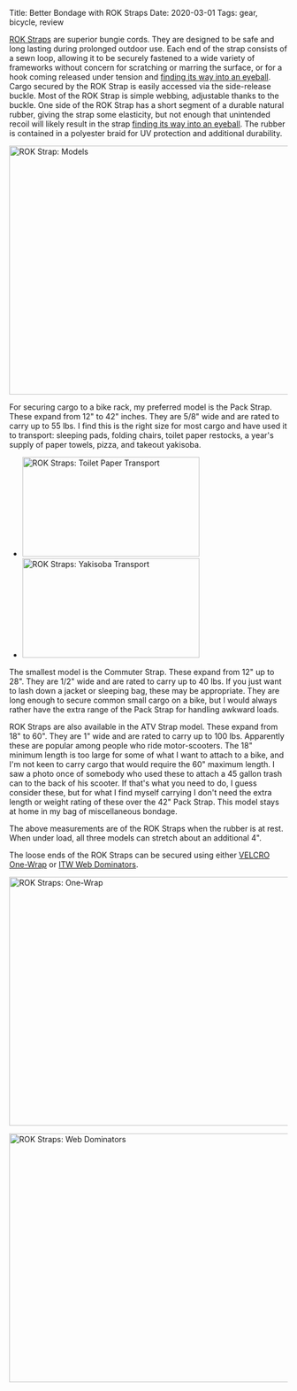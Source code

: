 Title: Better Bondage with ROK Straps
Date: 2020-03-01
Tags: gear, bicycle, review

[ROK Straps](https://rokstraps.com/) are superior bungie cords. They are designed to be safe and long lasting during prolonged outdoor use. Each end of the strap consists of a sewn loop, allowing it to be securely fastened to a wide variety of frameworks without concern for scratching or marring the surface, or for a hook coming released under tension and [finding its way into an eyeball](https://www.webmd.com/eye-health/news/20000502/bungee-cords-eye-injury). Cargo secured by the ROK Strap is easily accessed via the side-release buckle. Most of the ROK Strap is simple webbing, adjustable thanks to the buckle. One side of the ROK Strap has a short segment of a durable natural rubber, giving the strap some elasticity, but not enough that unintended recoil will likely result in the strap [finding its way into an eyeball](https://pubmed.ncbi.nlm.nih.gov/9467466-bungee-cord-associated-ocular-injuries/). The rubber is contained in a polyester braid for UV protection and additional durability.

<a href="https://www.flickr.com/photos/pigmonkey/49606428732/in/dateposted/" title="ROK Strap: Models"><img src="https://live.staticflickr.com/65535/49606428732_2fa34e4e44_c.jpg" width="800" height="450" alt="ROK Strap: Models"></a>

For securing cargo to a bike rack, my preferred model is the Pack Strap. These expand from 12" to 42" inches. They are 5/8" wide and are rated to carry up to 55 lbs. I find this is the right size for most cargo and have used it to transport: sleeping pads, folding chairs, toilet paper restocks, a year's supply of paper towels, pizza, and takeout yakisoba.

<ul class="thumbs">
    <li>
        <a href="https://www.flickr.com/photos/pigmonkey/49606178491/in/dateposted/" title="ROK Straps: Toilet Paper Transport"><img src="https://live.staticflickr.com/65535/49606178491_9efffd2122_n.jpg" width="320" height="180" alt="ROK Straps: Toilet Paper Transport"></a>
    </li>
    <li>
        <a href="https://www.flickr.com/photos/pigmonkey/49605671428/in/dateposted/" title="ROK Straps: Yakisoba Transport"><img src="https://live.staticflickr.com/65535/49605671428_6ebb62eaed_n.jpg" width="320" height="180" alt="ROK Straps: Yakisoba Transport"></a>
    </li>
</ul>

The smallest model is the Commuter Strap. These expand from 12" up to 28". They are 1/2" wide and are rated to carry up to 40 lbs. If you just want to lash down a jacket or sleeping bag, these may be appropriate. They are long enough to secure common small cargo on a bike, but I would always rather have the extra range of the Pack Strap for handling awkward loads.

ROK Straps are also available in the ATV Strap model. These expand from 18" to 60". They are 1" wide and are rated to carry up to 100 lbs. Apparently these are popular among people who ride motor-scooters. The 18" minimum length is too large for some of what I want to attach to a bike, and I'm not keen to carry cargo that would require the 60" maximum length. I saw a photo once of somebody who used these to attach a 45 gallon trash can to the back of his scooter. If that's what you need to do, I guess consider these, but for what I find myself carrying I don't need the extra length or weight rating of these over the 42" Pack Strap. This model stays at home in my bag of miscellaneous bondage.

The above measurements are of the ROK Straps when the rubber is at rest. When under load, all three models can stretch about an additional 4".

The loose ends of the ROK Straps can be secured using either [VELCRO One-Wrap](https://www.velcro.com/products/ties-and-straps/900604__one-wrap-rolls/) or [ITW Web Dominators](http://na.itwnexus.com/content/web-dominator).

<a href="https://www.flickr.com/photos/pigmonkey/49606179321/in/dateposted/" title="ROK Straps: One-Wrap"><img src="https://live.staticflickr.com/65535/49606179321_3917be06b2_c.jpg" width="800" height="450" alt="ROK Straps: One-Wrap"></a>

<a href="https://www.flickr.com/photos/pigmonkey/49606430062/in/dateposted/" title="ROK Straps: Web Dominators"><img src="https://live.staticflickr.com/65535/49606430062_3a8d9d5b9a_c.jpg" width="800" height="450" alt="ROK Straps: Web Dominators"></a>
